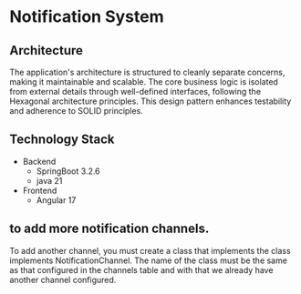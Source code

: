 # Notification System



## Architecture

The application's architecture is structured to cleanly separate concerns,
making it maintainable and scalable. The core business logic is isolated
from external details through well-defined interfaces, following the
Hexagonal architecture principles. This design pattern enhances
testability and adherence to SOLID principles. 

## Technology Stack 

- Backend
  - SpringBoot 3.2.6
  - java 21
- Frontend
  - Angular 17

## to add more notification channels.

To add another channel, you must create a class that implements the class implements 
NotificationChannel. The name of the class must be the same as that configured in the channels 
table and with that we already have another channel configured.


